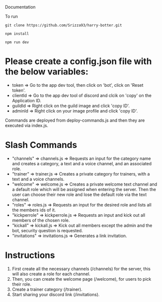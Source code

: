 Documentation

To run

```
git clone https://github.com/Srizza93/harry-botter.git

npm install

npm run dev
```

# Please create a config.json file with the below variables:

- token => Go to the app dev tool, then click on 'bot', click on 'Reset token'.
- clientId => Go to the app dev tool of discord and clcik on 'copy' on the Application ID.
- guildId => Right click on the guild image and click 'copy ID'.
- adminId => Right click on your image profile and click 'copy ID'.

Commands are deployed from deploy-commands.js and then they are executed via index.js.

# Slash Commands

- "channels" => channels.js => Requests an input for the category name and creates a category, a text and a voice channel, and an associated role.
- "trainer" => trainer.js => Creates a private category for trainers, with a text and a voice channels.
- "welcome" => welcome.js => Creates a private welcome text channel and a default role which will be assigned when entering the server. Then the user can choose their new role and lose the default role via the text channel.
- "roles" => roles.js => Requests an input for the desired role and lists all the members ids of it.
- "kickperrole" => kickperrole.js => Requests an input and kick out all members of the chosen role.
- "kickall" => kickall.js => Kick out all members except the admin and the bot, security question is requested.
- "invitations" => invitations.js => Generates a link invitation.

# Instructions

1. First create all the necessary channels (/channels) for the server, this will also create a role for each channel.
2. Then, you can create the welcome page (/welcome), for users to pick their role.
3. Create a trainer category (/trainer).
4. Start sharing your discord link (/invitations).
